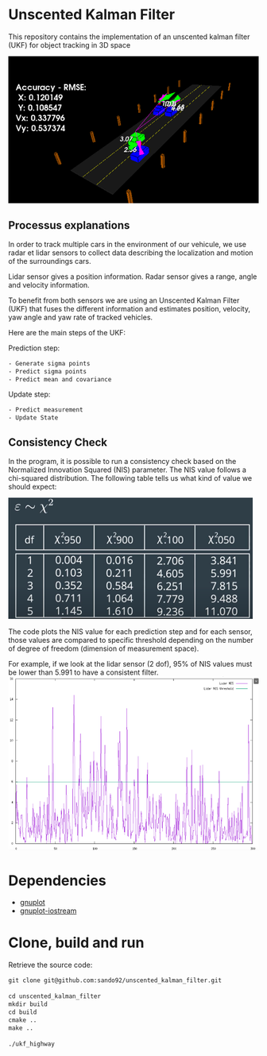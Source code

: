 # Unscented Kalman Filter
This repository contains the implementation of an unscented kalman filter (UKF) for object tracking in 3D space

![3D tracking illustration](illustrations/global_view.png)

## Processus explanations

In order to track multiple cars in the environment of our vehicule, we use radar et lidar sensors to collect data describing the localization and motion of the surroundings cars.

Lidar sensor gives a position information.
Radar sensor gives a range, angle and velocity information.

To benefit from both sensors we are using an Unscented Kalman Filter (UKF) that fuses the different information and estimates position, velocity, yaw angle and yaw rate of tracked vehicles.

Here are the main steps of the UKF:

Prediction step:

	- Generate sigma points
	- Predict sigma points
	- Predict mean and covariance

Update step:

	- Predict measurement
	- Update State

## Consistency Check

In the program, it is possible to run a consistency check based on the Normalized Innovation Squared (NIS) parameter. The NIS value follows a chi-squared distribution. The following table tells us what kind of value we should expect:

![chi-squared distrib](illustrations/chi-squared_table.png)

The code plots the NIS value for each prediction step and for each sensor, those values are compared to specific threshold depending on the number of degree of freedom (dimension of measurement space).

For example, if we look at the lidar sensor (2 dof), 95% of NIS values must be lower than 5.991 to have a consistent filter.
![NIS lidar](illustrations/NIS_lidar.png)

# Dependencies

- [gnuplot](https://sourceforge.net/p/gnuplot/gnuplot-main/ci/master/tree/)
- [gnuplot-iostream](https://github.com/dstahlke/gnuplot-iostream)

# Clone, build and run

Retrieve the source code:
```
git clone git@github.com:sando92/unscented_kalman_filter.git

cd unscented_kalman_filter
mkdir build
cd build
cmake ..
make ..

./ukf_highway
```
